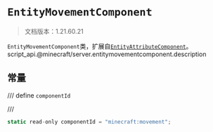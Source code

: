# `EntityMovementComponent`

> 文档版本：1.21.60.21

`EntityMovementComponent`类，扩展自[`EntityAttributeComponent`](./entityattributecomponent.md)。script_api.@minecraft/server.entitymovementcomponent.description

## 常量

/// define
`componentId`


///

```js
static read-only componentId = "minecraft:movement";
```

